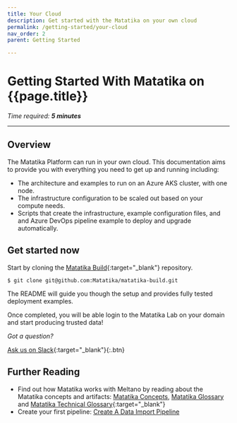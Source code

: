 ```yaml
---
title: Your Cloud
description: Get started with the Matatika on your own cloud
permalink: /getting-started/your-cloud
nav_order: 2
parent: Getting Started

---
```


# Getting Started With Matatika on {{page.title}}

*Time required: **5 minutes***

---

## Overview
The Matatika Platform can run in your own cloud.  This documentation aims to provide you with everything you need to get up and running including:

- The architecture and examples to run on an Azure AKS cluster, with one node.
- The infrastructure configuration to be scaled out based on your compute needs.
- Scripts that create the infrastructure, example configuration files, and and Azure DevOps pipeline example to deploy and upgrade automatically.


## Get started now
Start by cloning the [Matatika Build](https://github.com/Matatika/matatika-build){:target="_blank"} repository.

```
$ git clone git@github.com:Matatika/matatika-build.git
```

The README will guide you though the setup and provides fully tested deployment examples.

Once completed, you will be able login to the Matatika Lab on your domain and start producing trusted data!

*Got a question?*

[Ask us on Slack](https://join.slack.com/t/matatika/shared_invite/zt-19n1bfokx-F31DNitTpSxWCFO2aFlgxg){:target="_blank"}{:.btn}


## Further Reading

- Find out how Matatika works with Meltano by reading about the Matatika concepts and artifacts: [Matatika Concepts]({{site.baseurl}}/concepts), [Matatika Glossary]({{site.baseurl}}/glossary) and [Matatika Technical Glossary](https://github.com/Matatika/matatika-examples/tree/master/matatika_technical_glossary){:target="_blank"}
- Create your first pipeline: [Create A Data Import Pipeline]({{site.baseurl}}/how-to-guides/import-data/create-a-data-import-pipeline)
